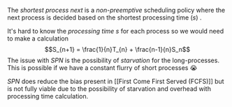 The *shortest process next* is a *non-preemptive* scheduling policy where the next process is decided based on the shortest processing time ($s$) . 

It's hard to know the *processing time* $s$ for each process so we would need to make a calculation 
$$S_{n+1} = \frac{1}{n}T_{n} + \frac{n-1}{n}S_n$$
The issue with *SPN* is the possibility of *starvation* for the long-processes. This is possible if we have a constant flurry of short processes 😭

*SPN* does reduce the bias present in [[First Come First Served (FCFS)]] but is not fully viable due to the possibility of starvation and overhead with processing time calculation. 